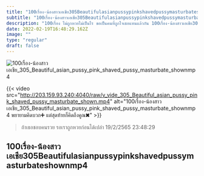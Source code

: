 ```yaml
---
title: "100เรื่อง-น้องสาวเอเชีย305Beautifulasianpussypinkshavedpussymasturbateshownmp4"
subtitle: "100เรื่อง-น้องสาวเอเชีย305Beautifulasianpussypinkshavedpussymasturbateshownmp4 กลางคืนไม่เหงาหรอก กลางคืนอ่ะ หิววว"
description: "100เรื่อง ไม่ถูกหวยไม่เป็นไร ขอเป็นคนที่ถูกใจเธอแทนแล้วกัน 100เรื่อง-น้องสาวเอเชีย305Beautifulasianpussypinkshavedpussymasturbateshownmp4 19/2/2565 23:48:29"
date: 2022-02-19T16:48:29.162Z
image: ""
type: "regular"
draft: false
---
```


![100เรื่อง-น้องสาวเอเชีย_305_Beautiful_asian_pussy_pink_shaved_pussy_masturbate_shownmp4](http://203.159.93.240:4040/raw/v_vide_305_Beautiful_asian_pussy_pink_shaved_pussy_masturbate_shown.jpg)

{{< video src="http://203.159.93.240:4040/raw/v_vide_305_Beautiful_asian_pussy_pink_shaved_pussy_masturbate_shown.mp4" alt="100เรื่อง-น้องสาวเอเชีย_305_Beautiful_asian_pussy_pink_shaved_pussy_masturbate_shownmp4 พยายามคิดบวก➕ แต่สุดท้ายก็คิดถึงคูณ✖" >}}


> ถ้าเธอชอบคนรวย รอเราถูกหวยก่อนได้เปล่า 19/2/2565 23:48:29

## 100เรื่อง-น้องสาวเอเชีย305Beautifulasianpussypinkshavedpussymasturbateshownmp4
